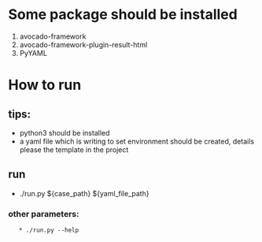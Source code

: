 # Some package should be installed
1. avocado-framework
2. avocado-framework-plugin-result-html
3. PyYAML

# How to run
## tips: 
   * python3 should be installed
   * a yaml file which is writing to set environment should be created, details please the template in the project 
   
## run
   * ./run.py ${case_path} ${yaml_file_path} 
   
   ### other parameters:
       * ./run.py --help
